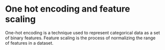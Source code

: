 
# One hot encoding and feature scaling

One-hot encoding is a technique used to represent categorical data as a set of binary features.
Feature scaling is the process of normalizing the range of features in a dataset.


